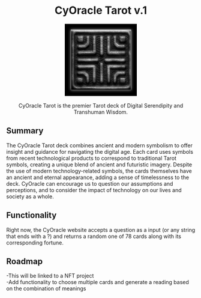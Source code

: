 <h1 align="center">CyOracle Tarot v.1</h1>

<p align="center">
<img src="./public/logo192.png" alt="cyoracle logo">
</p>

<p align="center">CyOracle Tarot is the premier Tarot deck of Digital Serendipity and Transhuman Wisdom.</p>

## Summary

The CyOracle Tarot deck combines ancient and modern symbolism to offer insight and guidance for navigating the digital age. Each card uses symbols from recent technological products to correspond to traditional Tarot symbols, creating a unique blend of ancient and futuristic imagery. Despite the use of modern technology-related symbols, the cards themselves have an ancient and eternal appearance, adding a sense of timelessness to the deck. CyOracle can encourage us to question our assumptions and perceptions, and to consider the impact of technology on our lives and society as a whole. 

## Functionality

Right now, the CyOracle website accepts a question as a input (or any string that ends with a ?) and returns a random one of 78 cards along with its corresponding fortune.

## Roadmap

-This will be linked to a NFT project <br>
-Add functionality to choose multiple cards and generate a reading based on the combination of meanings
